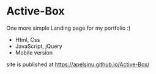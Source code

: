# Active-Box
One more simple Landing page for my portfolio :) 

+ Html, Css 
+ JavaScript, jQuery 
+ Mobile version

site is published at https://apelsinu.github.io/Active-Box/
